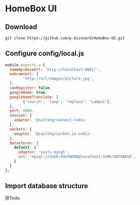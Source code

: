 # HomeBox UI

## Download
```bash
git clone https://github.com/p-bizouard/HomeBox-UI.git
```

## Configure config/local.js
```js
module.exports = {
  homeApiBaseUrl: 'http://localhost:8081/',
  webcamsUrl: [
        'http://url/images/picture.jpg',
  ],
  canRegister: false,
  googleHome: true,
  googleHomeTranslate: [
        {'search': 'lamp', 'replace': 'Lampes'},
  ],
  port: 8080,
  session: {
    adapter: '@sailshq/connect-redis'
  },
  sockets: {
    adapter: '@sailshq/socket.io-redis'
  },
  datastores: {
    default: {
      adapter: 'sails-mysql',
      url: 'mysql://USER:PASSWORD@localhost:3306/DATABASE',
    }
  }
};
```

## Import database structure
@Todo
